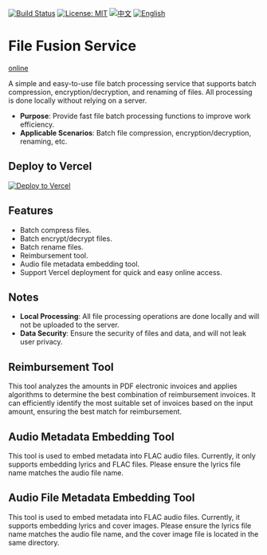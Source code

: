 [![Build Status](https://github.com/DavidKk/vercel-file-fusion/actions/workflows/coverage.workflow.yml/badge.svg)](https://github.com/DavidKk/vercel-file-fusion/actions/workflows/coverage.workflow.yml) [![License: MIT](https://img.shields.io/badge/License-MIT-yellow.svg)](https://opensource.org/licenses/MIT) [![中文](https://img.shields.io/badge/%E6%96%87%E6%A1%A3-%E4%B8%AD%E6%96%87-green?style=flat-square&logo=docs)](https://github.com/DavidKk/vercel-file-fusion/blob/main/README.zh-CN.md) [![English](https://img.shields.io/badge/docs-English-green?style=flat-square&logo=docs)](https://github.com/DavidKk/vercel-file-fusion/blob/main/README.md)

# File Fusion Service

[online](https://vercel-file-fusion.vercel.app)

A simple and easy-to-use file batch processing service that supports batch compression, encryption/decryption, and renaming of files. All processing is done locally without relying on a server.

- **Purpose**: Provide fast file batch processing functions to improve work efficiency.
- **Applicable Scenarios**: Batch file compression, encryption/decryption, renaming, etc.

## Deploy to Vercel

[![Deploy to Vercel](https://vercel.com/button)](https://vercel.com/new/clone?repository-url=https%3A%2F%2Fgithub.com%2FYourUsername%2Fvercel-file-fusion)

## Features

- Batch compress files.
- Batch encrypt/decrypt files.
- Batch rename files.
- Reimbursement tool.
- Audio file metadata embedding tool.
- Support Vercel deployment for quick and easy online access.

## Notes

- **Local Processing**: All file processing operations are done locally and will not be uploaded to the server.
- **Data Security**: Ensure the security of files and data, and will not leak user privacy.

## Reimbursement Tool

This tool analyzes the amounts in PDF electronic invoices and applies algorithms to determine the best combination of reimbursement invoices. It can efficiently identify the most suitable set of invoices based on the input amount, ensuring the best match for reimbursement.

## Audio Metadata Embedding Tool

This tool is used to embed metadata into FLAC audio files. Currently, it only supports embedding lyrics and FLAC files. Please ensure the lyrics file name matches the audio file name.

## Audio File Metadata Embedding Tool

This tool is used to embed metadata into FLAC audio files. Currently, it supports embedding lyrics and cover images. Please ensure the lyrics file name matches the audio file name, and the cover image file is located in the same directory.
